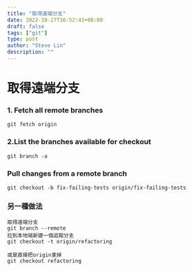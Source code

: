 ```yaml
---
title: "取得遠端分支"
date: 2022-10-27T16:52:43+08:00
draft: false
tags: ["git"]
type: post
author: "Steve Lin"
description: ""
---
```


# 取得遠端分支
### 1. Fetch all remote branches
```
git fetch origin
```
### 2.List the branches available for checkout
```
git branch -a
```

### Pull changes from a remote branch
```
git checkout -b fix-failing-tests origin/fix-failing-tests
```

### 另一種做法
```
取得遠端分支
git branch --remote
拉到本地端新建一個追蹤分支
git checkout -t origin/refactoring

或是直接把origin拿掉
git checkout refactoring

```